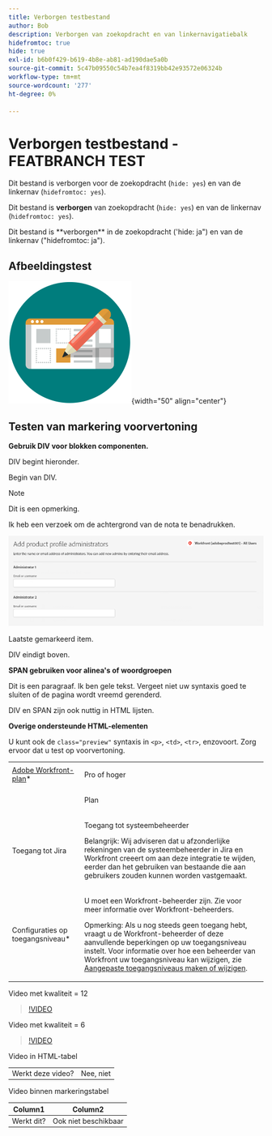 ```yaml
---
title: Verborgen testbestand
author: Bob
description: Verborgen van zoekopdracht en van linkernavigatiebalk
hidefromtoc: true
hide: true
exl-id: b6b0f429-b619-4b8e-ab81-ad190dae5a0b
source-git-commit: 5c47b09550c54b7ea4f8319bb42e93572e06324b
workflow-type: tm+mt
source-wordcount: '277'
ht-degree: 0%

---
```



# Verborgen testbestand - FEATBRANCH TEST

Dit bestand is verborgen voor de zoekopdracht (`hide: yes`) en van de linkernav (`hidefromtoc: yes`).

<span class="preview">Dit bestand is **verborgen** van zoekopdracht (`hide: yes`) en van de linkernav (`hidefromtoc: yes`).</span>

<p class="preview">Dit bestand is **verborgen** in de zoekopdracht ('hide: ja") en van de linkernav ("hidefromtoc: ja").</p>

## Afbeeldingstest

![beeldtest](assets/get-started.png){width="50" align="center"}

## Testen van markering voorvertoning

**Gebruik DIV voor blokken componenten.**

DIV begint hieronder.

<div class="preview">

Begin van DIV.

>[!NOTE]
>
>Dit is een opmerking.
>
>Ik heb een verzoek om de achtergrond van de nota te benadrukken.

![image](/help/quicksilver/administration-and-setup/add-users/create-and-manage-users/assets/add-admin-1.png)

Laatste gemarkeerd item.

</div>

DIV eindigt boven.

**SPAN gebruiken voor alinea&#39;s of woordgroepen**

Dit is een paragraaf. <span class="preview">Ik ben gele tekst.</span> Vergeet niet uw syntaxis goed te sluiten of de pagina wordt vreemd gerenderd.

DIV en SPAN zijn ook nuttig in HTML lijsten.

**Overige ondersteunde HTML-elementen**

U kunt ook de `class="preview"` syntaxis in `<p>`, `<td>`, `<tr>`, enzovoort. Zorg ervoor dat u test op voorvertoning.

<table style="table-layout:auto"> 
 <col> 
 <col> 
 <tbody> 
  <tr class="preview"> 
   <td role="rowheader"><a href="https://www.workfront.com/plans" target="_blank">Adobe Workfront-plan</a>*</td> 
   <td> <p>Pro of hoger</p> </td> 
  </tr> 
  <tr> 
   <td role="rowheader"></td> 
   <td> <p class="preview">Plan</p> </td> 
  </tr> 
  <tr> 
   <td role="rowheader">Toegang tot Jira</td> 
   <td> <p><span class="preview">Toegang tot systeembeheerder</p> <p>Belangrijk: Wij adviseren dat u afzonderlijke rekeningen van de systeembeheerder in Jira en Workfront creeert om aan deze integratie te wijden, eerder dan het gebruiken van bestaande die aan gebruikers zouden kunnen worden vastgemaakt. </span></p></td> 
  </tr> 
  <tr> 
   <td role="rowheader">Configuraties op toegangsniveau*</td> 
   <td> <p>U moet een Workfront-beheerder zijn. Zie voor meer informatie over Workfront-beheerders.</p> <p>Opmerking: Als u nog steeds geen toegang hebt, vraagt u de Workfront-beheerder of deze aanvullende beperkingen op uw toegangsniveau instelt. Voor informatie over hoe een beheerder van Workfront uw toegangsniveau kan wijzigen, zie <a href="/help/quicksilver/administration-and-setup/add-users/configure-and-grant-access/create-modify-access-levels.md" class="MCXref xref">Aangepaste toegangsniveaus maken of wijzigen</a>.</p> </td> 
  </tr> 
 </tbody> 
</table>

Video met kwaliteit = 12

>[!VIDEO](https://video.tv.adobe.com/v/3413544/?quality=12)

Video met kwaliteit = 6

>[!VIDEO](https://video.tv.adobe.com/v/3413544/?quality=6)

Video in HTML-tabel

<table style="table-layout:auto"> 
 <col> 
 <col> 
 <tbody> 
  </tr> 
  <tr> 
   <td role="rowheader">Werkt deze video?</td> 
   <td>Nee, niet </td> 
  </tr> 
 </tbody> 
</table>

Video binnen markeringstabel

| Column1 | Column2 |
|---|---|
| Werkt dit? | Ook niet beschikbaar |


